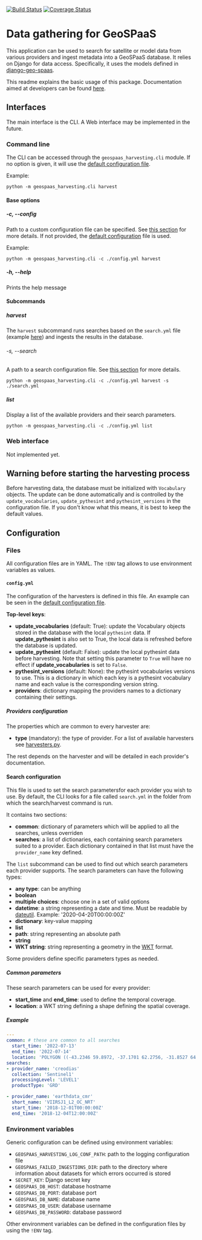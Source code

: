 [![Build Status](https://github.com/nansencenter/django-geo-spaas-harvesting/actions/workflows/tests_build.yml/badge.svg)](https://github.com/nansencenter/django-geo-spaas-harvesting/actions/workflows/tests_build.yml)
[![Coverage Status](https://coveralls.io/repos/github/nansencenter/django-geo-spaas-harvesting/badge.svg?branch=master)](https://coveralls.io/github/nansencenter/django-geo-spaas-harvesting?branch=master)

# Data gathering for GeoSPaaS

This application can be used to search for satellite or model data from various providers and ingest
metadata into a GeoSPaaS database. It relies on Django for data access. Specifically, it uses the
models defined in [django-geo-spaas](https://github.com/nansencenter/django-geo-spaas).

This readme explains the basic usage of this package.
Documentation aimed at developers can be found [here](./dev.md).

## Interfaces

The main interface is the CLI.
A Web interface may be implemented in the future.

### Command line

The CLI can be accessed through the `geospaas_harvesting.cli` module. If no option is given, it will
use the [default configuration file](./geospaas_harvesting/config.yml).

Example:

```shell
python -m geospaas_harvesting.cli harvest
```

#### Base options

##### -c, --config <path>

Path to a custom configuration file can be specified.
See [this section](#configyml) for more details.
If not provided, the [default configuration](./geospaas_harvesting/config.yml) file is used.

Example:

```shell
python -m geospaas_harvesting.cli -c ./config.yml harvest
```

##### -h, --help

Prints the help message

#### Subcommands

##### harvest

The `harvest` subcommand runs searches based on the `search.yml` file (example
[here](./geospaas_harvesting/search.yml)) and ingests the results in the database.

###### -s, --search <path>

A path to a search configuration file.
See [this section](#search-configuration) for more details.

```shell
python -m geospaas_harvesting.cli -c ./config.yml harvest -s ./search.yml
```

##### list

Display a list of the available providers and their search parameters.

```shell
python -m geospaas_harvesting.cli -c ./config.yml list
```

### Web interface

Not implemented yet.


## Warning before starting the harvesting process

Before harvesting data, the database must be initialized with `Vocabulary` objects.
The update can be done automatically and is controlled by the `update_vocabularies`, 
`update_pythesint` and `pythesint_versions` in the configuration file.
If you don't know what this means, it is best to keep the default values.

## Configuration

### Files

All configuration files are in YAML. The `!ENV` tag allows to use environment variables as values.

#### `config.yml`

The configuration of the harvesters is defined in this file.
An example can be seen in the [default configuration file](./geospaas_harvesting/harvest.yml).

**Top-level keys**:

- **update_vocabularies** (default: True): update the Vocabulary objects stored in the database
  with the local `pythesint` data. If **update_pythesint** is also set to True, the local data is
  refreshed before the database is updated.
- **update_pythesint** (default: False): update the local pythesint data before harvesting.
  Note that setting this parameter to `True` will have no effect if **update_vocabularies** is set
  to `False`.
- **pythesint_versions** (default: None): the pythesint vocabularies versions to use.
  This is a dictionary in which each key is a pythesint vocabulary name and each value is the
  corresponding version string.
- **providers**: dictionary mapping the providers names to a dictionary containing their settings.

##### Providers configuration

The properties which are common to every harvester are:

- **type** (mandatory): the type of provider. For a list of available harvesters see
  [harvesters.py](./geospaas_harvesting/harvesters.py).

The rest depends on the harvester and will be detailed in each provider's documentation.


#### Search configuration

This file is used to set the search parametersfor each provider you wish to use.
By default, the CLI looks for a file called `search.yml` in the folder from which the search/harvest
command is run.

It contains two sections:
- **common**: dictionary of parameters which will be applied to all the searches, unless overriden
- **searches**: a list of dictionaries, each containing search parameters suited to a provider.
  Each dictionary contained in that list must have the `provider_name` key defined.

The `list` subcommand can be used to find out which search parameters each provider supports.
The search parameters can have the following types:
- **any type**: can be anything
- **boolean**
- **multiple choices**: choose one in a set of valid options
- **datetime**: a string representing a date and time. Must be readable by [dateutil](https://dateutil.readthedocs.io/en/stable/index.html). Example: '2020-04-20T00:00:00Z'
- **dictionary**: key-value mapping
- **list**
- **path**: string representing an absolute path
- **string**
- **WKT string**: string representing a geometry in the [WKT](https://libgeos.org/specifications/wkt/) format.

Some providers define specific parameters types as needed.

##### Common parameters

These search parameters can be used for every provider:
- **start_time** and **end_time**: used to define the temporal coverage.
- **location**: a WKT string defining a shape defining the spatial coverage.

##### Example

```yaml
---
common: # these are common to all searches
  start_time: '2022-07-13'
  end_time: '2022-07-14'
  location: 'POLYGON ((-43.2346 59.8972, -37.1701 62.2756, -31.8527 64.3661, -25.8762 65.8635, -20.7126 68.37690000000001, -19.9435 69.3939, -22.756 70.0712, -26.6232 68.8853, -32.2922 68.25920000000001, -36.6867 66.7291, -41.1252 65.0235, -42.6633 62.8226, -43.2346 59.8972))'
searches:
- provider_name: 'creodias'
  collection: 'Sentinel1'
  processingLevel: 'LEVEL1'
  productType: 'GRD'

- provider_name: 'earthdata_cmr'
  short_name: 'VIIRSJ1_L2_OC_NRT'
  start_time: '2018-12-01T00:00:00Z'
  end_time: '2018-12-04T12:00:00Z'
```

### Environment variables

Generic configuration can be defined using environment variables:

- `GEOSPAAS_HARVESTING_LOG_CONF_PATH`: path to the logging configuration file
- `GEOSPAAS_FAILED_INGESTIONS_DIR`: path to the directory where information about datasets for which errors occurred is stored
- `SECRET_KEY`: Django secret key
- `GEOSPAAS_DB_HOST`: database hostname
- `GEOSPAAS_DB_PORT`: database port
- `GEOSPAAS_DB_NAME`: database name
- `GEOSPAAS_DB_USER`: database username
- `GEOSPAAS_DB_PASSWORD`: database password

Other environment variables can be defined in the configuration files by using the `!ENV` tag.
